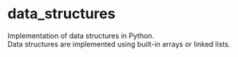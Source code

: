# data_structures
Implementation of data structures in Python.  
Data structures are implemented using built-in arrays or linked lists.
